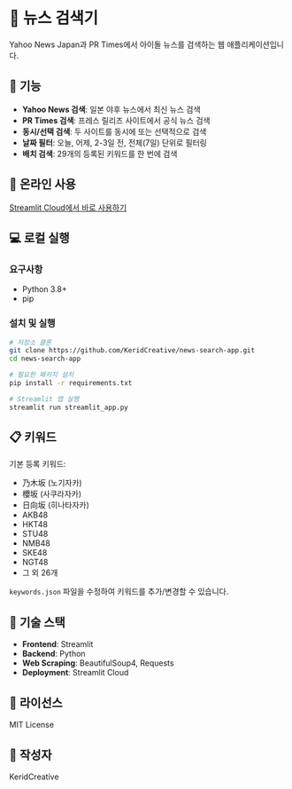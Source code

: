 # 📰 뉴스 검색기

Yahoo News Japan과 PR Times에서 아이돌 뉴스를 검색하는 웹 애플리케이션입니다.

## 🌟 기능

- **Yahoo News 검색**: 일본 야후 뉴스에서 최신 뉴스 검색
- **PR Times 검색**: 프레스 릴리즈 사이트에서 공식 뉴스 검색
- **동시/선택 검색**: 두 사이트를 동시에 또는 선택적으로 검색
- **날짜 필터**: 오늘, 어제, 2-3일 전, 전체(7일) 단위로 필터링
- **배치 검색**: 29개의 등록된 키워드를 한 번에 검색

## 🚀 온라인 사용

[Streamlit Cloud에서 바로 사용하기](https://news-search-app-keridcreative.streamlit.app)

## 💻 로컬 실행

### 요구사항
- Python 3.8+
- pip

### 설치 및 실행

```bash
# 저장소 클론
git clone https://github.com/KeridCreative/news-search-app.git
cd news-search-app

# 필요한 패키지 설치
pip install -r requirements.txt

# Streamlit 앱 실행
streamlit run streamlit_app.py
```

## 📋 키워드

기본 등록 키워드:
- 乃木坂 (노기자카)
- 櫻坂 (사쿠라자카)
- 日向坂 (히나타자카)
- AKB48
- HKT48
- STU48
- NMB48
- SKE48
- NGT48
- 그 외 26개

`keywords.json` 파일을 수정하여 키워드를 추가/변경할 수 있습니다.

## 🔧 기술 스택

- **Frontend**: Streamlit
- **Backend**: Python
- **Web Scraping**: BeautifulSoup4, Requests
- **Deployment**: Streamlit Cloud

## 📝 라이선스

MIT License

## 👤 작성자

KeridCreative
